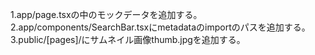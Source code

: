 1.app/page.tsxの中のモックデータを追加する。
2.app/components/SearchBar.tsxにmetadataのimportのパスを追加する。
3.public/[pages]/にサムネイル画像thumb.jpgを追加する。